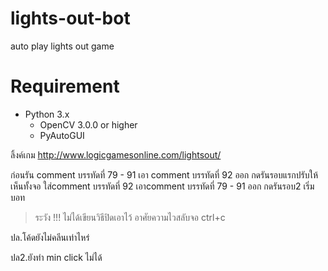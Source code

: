 # lights-out-bot
auto play lights out game

# Requirement
- Python 3.x
  - OpenCV 3.0.0 or higher
  - PyAutoGUI


ลิ้งค์เกม http://www.logicgamesonline.com/lightsout/

ก่อนรัน comment บรรทัดที่ 79 - 91  เอา comment บรรทัดที่ 92 ออก
กดรันรอบแรกปรับให้เห็นทั้งจอ
ใส่comment บรรทัดที่ 92 เอาcomment บรรทัดที่ 79 - 91  ออก
กดรันรอบ2 เริ่มบอท

> ระวัง !!! ไม่ได้เขียนวิธีปิดเอาไว้ อาศัยความไวสลับจอ ctrl+c

ปล.โค้ดยังไม่คลีนเท่าไหร่

ปล2.ยังทำ min click ไม่ได้
